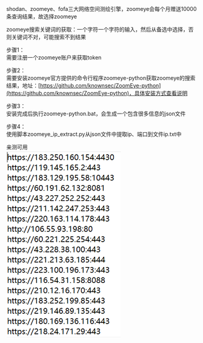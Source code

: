 shodan、zoomeye、fofa三大网络空间测绘引擎，zoomeye会每个月赠送10000条查询结果，故选择zoomeye

zoomeye搜索关键词的获取：一个字符一个字符的输入，然后从备选中选择，否则关键词不对，可能搜索不到结果

步骤1：  
需要注册一个zoomeye账户来获取token

步骤2：  
需要安装zoomeye官方提供的命令行程序zoomeye-python获取zoomeye的搜索结果，地址：[https://github.com/knownsec/ZoomEye-python](https://github.com/knownsec/ZoomEye-python)，具体安装方式查看说明

步骤3：  
安装完成后执行zoomeye-python.bat，会生成一个包含很多信息的json文件

步骤4：  
使用脚本zoomeye_ip_extract.py从json文件中提取ip、端口到文件ip.txt中

亲测可用  
![image](./pic/0.png)

